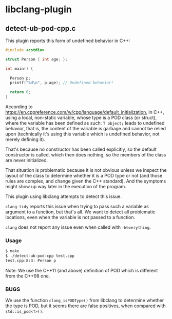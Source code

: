 # libclang-plugin

## detect-ub-pod-cpp.c

This plugin reports this form of undefined behavior in C++:

```cpp
#include <cstdio>

struct Person { int age; };

int main() {
  
  Person p;
  printf("%d\n", p.age); // Undefined behavior!

  return 0;
}
```

According to https://en.cppreference.com/w/cpp/language/default_initialization, in C++, using a local, non-static variable, whose type is a POD class (or struct), where the variable has been defined as such: `T object;` leads to undefined behavior, that is, the content of the variable is garbage and cannot be relied upon (technically it's using this variable which is undefined behavior, not merely defining it).

That's because no constructor has been called explicitly, so the default constructor is called, which then does nothing, so the members of the class are never initialized. 

That situation is problematic because it is not obvious unless we inspect the layout of the class to determine whether it is a POD type or not (and those rules are complex, and change given the C++ standard). And the symptoms might show up way later in the execution of the program.

This plugin using libclang attempts to detect this issue.

`clang-tidy` reports this issue when trying to pass such a variable as argument to a function, but that's all. We want to detect all problematic locations, even when the variable is not passed to a function.

`clang` does not report any issue even when called with `-Weverything`.

### Usage

```sh
$ make
$ ./detect-ub-pod-cpp test.cpp
test.cpp:8:3: Person p
```

Note: We use the C++11 (and above) definition of POD which is different from the C++98 one.

### BUGS

We use the function `clang_isPODType()` from libclang to determine whether the type is POD, but it seems there are false positives, when compared with `std::is_pod<T>()`.
